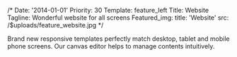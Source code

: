 /*
Date: '2014-01-01'
Priority: 30
Template: feature_left
Title: Website
Tagline: Wonderful website for all screens
Featured_img:
  title: 'Website'
  src: /$uploads/feature_website.jpg
*/
<p>
  Brand new responsive templates perfectly match desktop, tablet and mobile phone screens. Our canvas editor helps to manage contents intuitively.
</p>

